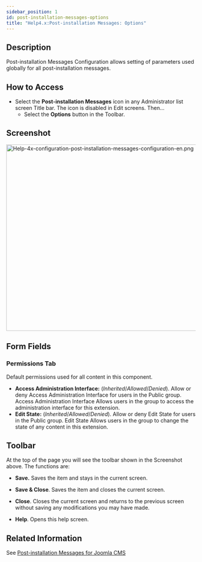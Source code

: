 ```yaml
---
sidebar_position: 1
id: post-installation-messages-options
title: "Help4.x:Post-installation Messages: Options"
---
```

## Description

Post-installation Messages Configuration allows setting of parameters
used globally for all post-installation messages.

## How to Access

- Select the **Post-installation Messages** icon in any Administrator
  list screen Title bar. The icon is disabled in Edit screens. Then...
  - Select the **Options** button in the Toolbar.

## Screenshot

<img
src="https://docs.joomla.org/images/2/2f/Help-4x-configuration-post-installation-messages-configuration-en.png"
decoding="async" data-file-width="800" data-file-height="496"
width="800" height="496"
alt="Help-4x-configuration-post-installation-messages-configuration-en.png" />

## Form Fields

### Permissions Tab

Default permissions used for all content in this component.

- **Access Administration Interface:** (*Inherited*/*Allowed*/*Denied*).
  Allow or deny Access Administration Interface for users in the Public
  group. Access Administration Interface Allows users in the group to
  access the administration interface for this extension.
- **Edit State:** (*Inherited*/*Allowed*/*Denied*). Allow or deny Edit
  State for users in the Public group. Edit State Allows users in the
  group to change the state of any content in this extension.

## Toolbar

At the top of the page you will see the toolbar shown in the Screenshot
above. The functions are:

- **Save.** Saves the item and stays in the current screen.

<!-- -->

- **Save & Close**. Saves the item and closes the current screen.

<!-- -->

- **Close**. Closes the current screen and returns to the previous
  screen without saving any modifications you may have made.

<!-- -->

- **Help**. Opens this help screen.

## Related Information

See [Post-installation Messages for Joomla
CMS](https://docs.joomla.org/Help4.x:Post-installation_Messages_for_Joomla_CMS/en "Help4.x:Post-installation Messages for Joomla CMS/en")
